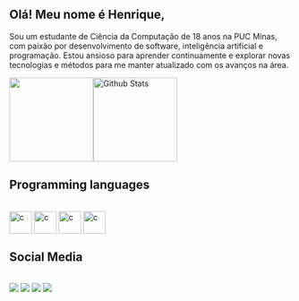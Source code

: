  ## Olá! Meu nome é Henrique,
 Sou um estudante de Ciência da Computação de 18 anos na PUC Minas, com paixão por desenvolvimento de software, inteligência artificial e programação. Estou ansioso para aprender continuamente e explorar novas tecnologias e métodos para me manter atualizado com os avanços na área.


<div style="display: flex; flex-direction: row; align-items: flex-start;">
    <a href="https://github.com/henripaecs">
        <img height="180em" src="https://github-readme-stats.vercel.app/api/top-langs/?username=henripaecs&layout=compact&langs_count=7&theme=dark" style="height: 150px;"/>
    </a>
   <img align="left" src="https://github-readme-streak-stats.herokuapp.com/?user=henripaecs&theme=dark&hide_border=false" alt="Github Stats" style="height: 150px;"/>
</div>

 ## Programming languages
<div style="display: inline_block"><br>
  <img align="center" alt="c" height="40" widht"50" src="https://cdn.jsdelivr.net/gh/devicons/devicon@latest/icons/c/c-original.svg" />            
   <img align="center" alt="c" height="40" widht"50" src="https://cdn.jsdelivr.net/gh/devicons/devicon@latest/icons/css3/css3-original.svg" />            
   <img align="center" alt="c" height="40" widht"50" src="https://cdn.jsdelivr.net/gh/devicons/devicon@latest/icons/html5/html5-original.svg" />
   <img align="center" alt="c" height="40" widht"50" src="https://cdn.jsdelivr.net/gh/devicons/devicon@latest/icons/javascript/javascript-original.svg" />          
</div>

## Social Media

<div style="dispaly: inline_block"><br>
  <a href="https://github.com/Henripaecs" target="_blank"><img src ="https://img.shields.io/badge/GitHub-100000?style=for-the-badge&logo=github&logoColor=white"target="_blank"></a>
  <a href="mailto:henriquepaesc26@gmail.com" target="_blank"><img src ="https://img.shields.io/badge/Gmail-D14836?style=for-the-badge&logo=gmail&logoColor=white"target="_blank"></a>
  <a href="https://instagram.com/henripaecs/" target="_blank"><img src ="https://img.shields.io/badge/Instagram-E4405F?style=for-the-badge&logo=instagram&logoColor=white"target="_blank"></a>
  <a href="https://wa.me/5531973006297" target="_blank"><img src ="https://img.shields.io/badge/WhatsApp-25D366?style=for-the-badge&logo=whatsapp&logoColor=white"target="_blank"></a>
</div>


          
          
          
          
